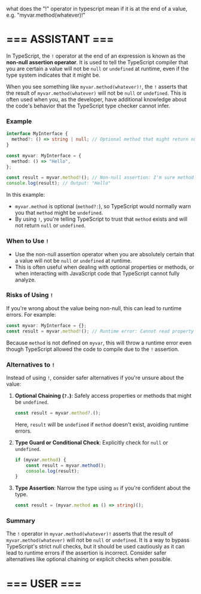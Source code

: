what does the "!" operator in typescript mean if it is at the end of a value, e.g. "myvar.method(whatever)!"

# === ASSISTANT ===

In TypeScript, the `!` operator at the end of an expression is known as the **non-null assertion operator**. It is used to tell the TypeScript compiler that you are certain a value will not be `null` or `undefined` at runtime, even if the type system indicates that it might be.

When you see something like `myvar.method(whatever)!`, the `!` asserts that the result of `myvar.method(whatever)` will not be `null` or `undefined`. This is often used when you, as the developer, have additional knowledge about the code's behavior that the TypeScript type checker cannot infer.

### Example
```typescript
interface MyInterface {
  method?: () => string | null; // Optional method that might return null
}

const myvar: MyInterface = {
  method: () => "Hello",
};

const result = myvar.method!(); // Non-null assertion: I'm sure method exists and won't return null
console.log(result); // Output: "Hello"
```

In this example:
- `myvar.method` is optional (`method?:`), so TypeScript would normally warn you that `method` might be `undefined`.
- By using `!`, you're telling TypeScript to trust that `method` exists and will not return `null` or `undefined`.

### When to Use `!`
- Use the non-null assertion operator when you are absolutely certain that a value will not be `null` or `undefined` at runtime.
- This is often useful when dealing with optional properties or methods, or when interacting with JavaScript code that TypeScript cannot fully analyze.

### Risks of Using `!`
If you're wrong about the value being non-null, this can lead to runtime errors. For example:
```typescript
const myvar: MyInterface = {};
const result = myvar.method!(); // Runtime error: Cannot read property 'method' of undefined
```

Because `method` is not defined on `myvar`, this will throw a runtime error even though TypeScript allowed the code to compile due to the `!` assertion.

### Alternatives to `!`
Instead of using `!`, consider safer alternatives if you're unsure about the value:
1. **Optional Chaining (`?.`)**: Safely access properties or methods that might be `undefined`.
   ```typescript
   const result = myvar.method?.();
   ```
   Here, `result` will be `undefined` if `method` doesn't exist, avoiding runtime errors.

2. **Type Guard or Conditional Check**: Explicitly check for `null` or `undefined`.
   ```typescript
   if (myvar.method) {
       const result = myvar.method();
       console.log(result);
   }
   ```

3. **Type Assertion**: Narrow the type using `as` if you're confident about the type.
   ```typescript
   const result = (myvar.method as () => string)();
   ```

### Summary
The `!` operator in `myvar.method(whatever)!` asserts that the result of `myvar.method(whatever)` will not be `null` or `undefined`. It is a way to bypass TypeScript's strict null checks, but it should be used cautiously as it can lead to runtime errors if the assertion is incorrect. Consider safer alternatives like optional chaining or explicit checks when possible.

# === USER ===


